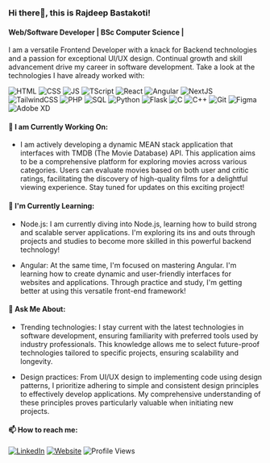 
<!--
**RBCodewalker/RBCodewalker** is a ✨ _special_ ✨ repository because its `README.md` (this file) appears on your GitHub profile.

Here are some ideas to get you started:

- 🔭 I’m currently working on ...
- 🌱 I’m currently learning ...
- 👯 I’m looking to collaborate on ...
- 🤔 I’m looking for help with ...
- 💬 Ask me about ...
- 📫 How to reach me: ...
- 😄 Pronouns: ...
- ⚡ Fun fact: ...
-->

### Hi there👋, this is Rajdeep Bastakoti!

#### Web/Software Developer | BSc Computer Science | 

I am a versatile Frontend Developer with a knack for Backend technologies and a passion for exceptional UI/UX design. Continual growth and skill advancement drive my career in software development.
Take a look at the technologies I have already worked with:

![HTML](https://img.shields.io/badge/-HTML5-E34F26?logo=html5&logoColor=white)
![CSS](https://img.shields.io/badge/-CSS3-1572B6?logo=css3&logoColor=white)
![JS](https://img.shields.io/badge/-JavaScript-yellow?logo=javascript&logoColor=white)
![TScript](https://img.shields.io/badge/-TypeScript-3178C6?logo=typescript&logoColor=white)
![React](https://img.shields.io/badge/-React-61DAFB?logo=react&logoColor=white)
![Angular](https://img.shields.io/badge/-Angular-DD0031?logo=angular&logoColor=white)
![NextJS](https://img.shields.io/badge/next.js-000000?&logo=nextdotjs&logoColor=white)
![TailwindCSS](https://img.shields.io/badge/tailwindcss-0F172A?&logo=tailwindcss)
![PHP](https://img.shields.io/badge/-PHP-777BB4?logo=php&logoColor=white)
![SQL](https://img.shields.io/badge/-SQL-4479A1?logo=sql&logoColor=white)
![Python](https://img.shields.io/badge/-Python-blue?logo=python&logoColor=white)
![Flask](https://img.shields.io/badge/-Flask-000000?logo=flask&logoColor=white)
![C](https://img.shields.io/badge/-C-00599C?logo=c&logoColor=white)
![C++](https://img.shields.io/badge/-C%2B%2B-00599C?logo=c%2B%2B&logoColor=white)
![Git](https://img.shields.io/badge/-Git-F05032?logo=git&logoColor=white)
![Figma](https://img.shields.io/badge/-Figma-F24E1E?logo=figma&logoColor=white)
![Adobe XD](https://img.shields.io/badge/-Adobe%20XD-FF26BE?logo=adobe%20xd&logoColor=white)




#### 🔭 I am Currently Working On:

- I am actively developing a dynamic MEAN stack application that interfaces with TMDB (The Movie Database) API. This application aims to be a comprehensive platform for exploring movies across various categories. Users can evaluate movies based on both user and critic ratings, facilitating the discovery of high-quality films for a delightful viewing experience. Stay tuned for updates on this exciting project!

#### 🌱 I'm Currently Learning:

- Node.js:
  I am currently diving into Node.js, learning how to build strong and scalable server applications. I'm exploring its ins and outs through projects and studies to become more skilled in this powerful backend technology!

- Angular:
  At the same time, I'm focused on mastering Angular. I'm learning how to create dynamic and user-friendly interfaces for websites and applications. Through practice and study, I'm getting better at using this versatile front-end framework!
 
#### 💬 Ask Me About:

- Trending technologies:
  I stay current with the latest technologies in software development, ensuring familiarity with preferred tools used by industry professionals. This knowledge allows me to select future-proof technologies tailored to specific projects, ensuring scalability and longevity.

- Design practices:
  From UI/UX design to implementing code using design patterns, I prioritize adhering to simple and consistent design principles to effectively develop applications. My comprehensive understanding of these principles proves particularly valuable when initiating new projects.

#### 📫 How to reach me:

[![LinkedIn](https://img.shields.io/badge/LinkedIn-Connect-blue)](https://www.linkedin.com/in/rajdeepbastakoti)
[![Website](https://img.shields.io/badge/Website-Visit-brightgreen)](https://www.rajdeepbastakoti.com)
![Profile Views](https://komarev.com/ghpvc/?username=RBCodewalker)
